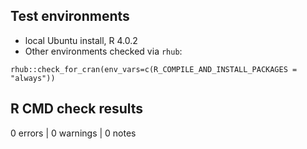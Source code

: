 ## Test environments
* local Ubuntu install, R 4.0.2
* Other environments checked via `rhub`: 

```
rhub::check_for_cran(env_vars=c(R_COMPILE_AND_INSTALL_PACKAGES = "always"))
```

## R CMD check results

0 errors | 0 warnings | 0 notes
